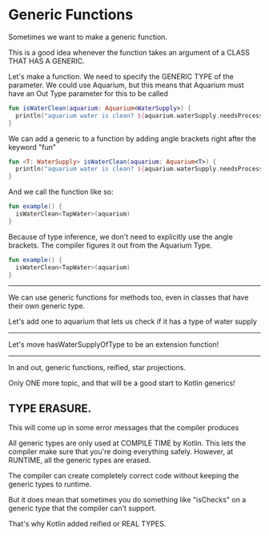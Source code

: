 # Generic Functions

Sometimes we want to make a generic function.

This is a good idea whenever the function takes an argument of a CLASS THAT HAS A GENERIC.

Let's make a function.
We need to specify the GENERIC TYPE of the parameter.
We could use Aquarium, but this means that Aquarium must have an Out Type parameter for this to be called
```kotlin
fun isWaterClean(aquarium: Aquarium<WaterSupply>) {
  println("aquarium water is clean? ${aquarium.waterSupply.needsProcessed}")
}
```

We can add a generic to a function by adding angle brackets right after the keyword "fun"
```kotlin
fun <T: WaterSupply> isWaterClean(aquarium: Aquarium<T>) {
  println("aquarium water is clean? ${aquarium.waterSupply.needsProcessed}")
}
```

And we call the function like so:
```kotlin
fun example() {
  isWaterClean<TapWater>(aquarium)
}
```

Because of type inference, we don't need to explicitly use the angle brackets.
The compiler figures it out from the Aquarium Type.
```kotlin
fun example() {
  isWaterClean<TapWater>(aquarium)
}
```

---
We can use generic functions for methods too, even in classes that have their own generic type.

Let's add one to aquarium that lets us check if it has a type of water supply

---

Let's move hasWaterSupplyOfType to be an extension function!

----
In and out, generic functions, reified, star projections.

Only ONE more topic, and that will be a good start to Kotlin generics!

## TYPE ERASURE.
This will come up in some error messages that the compiler produces

All generic types are only used at COMPILE TIME by Kotlin.
This lets the compiler make sure that you're doing everything safely.
However, at RUNTIME, all the generic types are erased.

The compiler can create completely correct code without keeping the generic types to runtime.

But it does mean that sometimes you do something like "isChecks" on a generic type
that the compiler can't support.

That's why Kotlin added reified or REAL TYPES.

